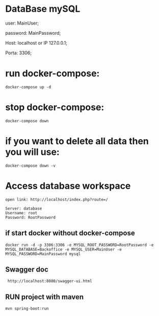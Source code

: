 # DataBase mySQL
user: MainUser;

password: MainPassword;

Host: localhost or IP 127.0.0.1;

Porta: 3306;

# run docker-compose:
````
docker-compose up -d
````

# stop docker-compose:
````
docker-compose down
````

# if you want to delete all data then you will use:

````
docker-compose down -v
````

# Access database workspace

````open link: http://localhost/index.php?route=/````
````
Server: database 
Username: root
Password: RootPassword
````

## if start docker without docker-compose

````
docker run -d -p 3306:3306 -e MYSQL_ROOT_PASSWORD=RootPassword -e MYSQL_DATABASE=Backoffice -e MYSQL_USER=MainUser -e MYSQL_PASSWORD=MainPassword mysql
````

## Swagger doc

```` http://localhost:8080/swagger-ui.html````

## RUN project with maven

```` mvn spring-boot:run ````